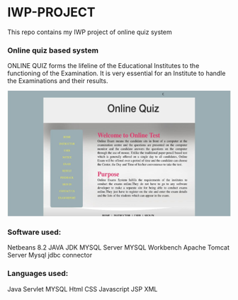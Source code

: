 # IWP-PROJECT
This repo contains my IWP project of online quiz system 

### Online quiz based system 
ONLINE QUIZ forms the lifeline of the Educational Institutes to the functioning of the Examination. It is very essential for an Institute to handle the Examinations and their results.

![alt text](https://github.com/sarthak25/IWP-PROJECT/blob/master/UI%20and%20Screenshots/Index.JPG)

### Software used:
Netbeans 8.2
JAVA JDK
MYSQL Server
MYSQL Workbench
Apache Tomcat Server
Mysql jdbc connector

### Languages used:
Java Servlet
MYSQL
Html
CSS
Javascript
JSP
XML

